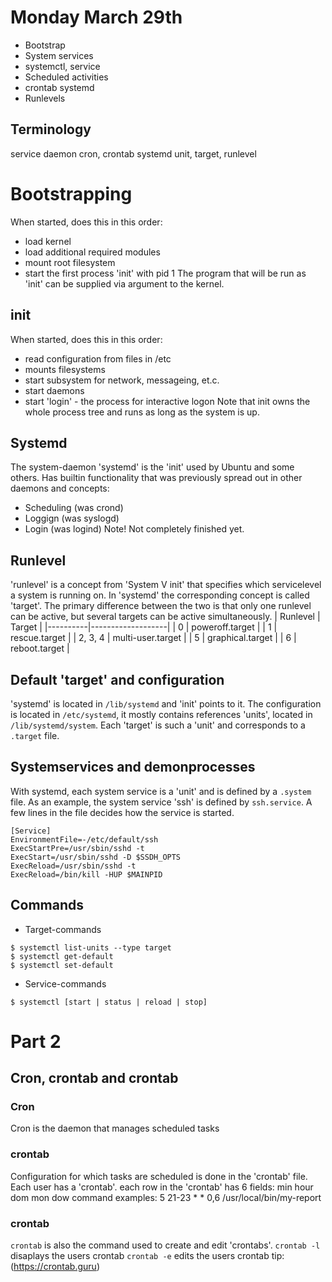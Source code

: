 # Monday March 29th

* Bootstrap
* System services
* systemctl, service
* Scheduled activities
* crontab systemd
* Runlevels

## Terminology
service
daemon
cron, crontab
systemd
unit, target, runlevel

# Bootstrapping
When started, does this in this order:
* load kernel
* load additional required modules
* mount root filesystem 
* start the first process 'init' with pid 1
The program that will be run as 'init' can be supplied via argument to the kernel.

## init
When started, does this in this order:
* read configuration from files in /etc
* mounts filesystems
* start subsystem for network, messageing, et.c.
* start daemons
* start 'login' - the process for interactive logon
Note that init owns the whole process tree and runs as long as the system is up.

## Systemd
The system-daemon 'systemd' is the 'init' used by Ubuntu and some others.
Has builtin functionality that was previously spread out in other daemons and concepts:
* Scheduling (was crond)
* Loggign (was syslogd)
* Login (was logind)
Note! Not completely finished yet.

## Runlevel
'runlevel' is a concept from 'System V init' that specifies which servicelevel a system is running on.
In 'systemd' the corresponding concept is called 'target'.
The primary difference between the two is that only one runlevel can be active, but several targets can be active simultaneously.
| Runlevel | Target            |
|----------|-------------------|
| 0        | poweroff.target   |
| 1        | rescue.target     |
| 2, 3, 4  | multi-user.target |
| 5        | graphical.target  |
| 6        | reboot.target     |

## Default 'target' and configuration
'systemd' is located in `/lib/systemd` and 'init' points to it.
The configuration is located in `/etc/systemd`, it mostly contains references 'units', located in `/lib/systemd/system`.
Each 'target' is such a 'unit' and corresponds to a `.target` file.

## Systemservices and demonprocesses
With systemd, each system service is a 'unit' and is defined by a `.system` file.
As an example, the system service 'ssh' is defined by `ssh.service`. A few lines in the file decides how the service is started.
```
[Service]
EnvironmentFile=-/etc/default/ssh
ExecStartPre=/usr/sbin/sshd -t
ExecStart=/usr/sbin/sshd -D $SSDH_OPTS
ExecReload=/usr/sbin/sshd -t
ExecReload=/bin/kill -HUP $MAINPID
```

## Commands

* Target-commands
```
$ systemctl list-units --type target
$ systemctl get-default
$ systemctl set-default
```
* Service-commands
```
$ systemctl [start | status | reload | stop]
```


# Part 2

## Cron, crontab and crontab
### Cron
Cron is the daemon that manages scheduled tasks

### crontab
Configuration for which tasks are scheduled is done in the 'crontab' file. Each user has a 'crontab'.
each row in the 'crontab' has 6 fields: min hour dom mon dow command
examples: 5 21-23 * * 0,6 /usr/local/bin/my-report

### crontab
`crontab` is also the command used to create and edit 'crontabs'.
`crontab -l` disaplays the users crontab
`crontab -e` edits the users crontab
tip: (https://crontab.guru)


